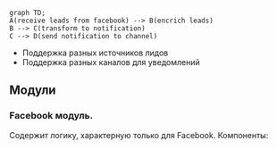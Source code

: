 ```mermaid
graph TD;
A(receive leads from facebook) --> B(encrich leads)
B --> C(transform to notification)
C --> D(send notification to channel)
```

- Поддержка разных источников лидов
- Поддержка разных каналов для уведомлений

## Модули
### Facebook модуль.
Содержит логику, характерную только для Facebook. 
Компоненты:

<!--stackedit_data:
eyJoaXN0b3J5IjpbNDY0OTk5MjIzLDY3NDg1Njk2NSwtMTUxND
k5NTQyMiwyMTI1MTIxNDU1XX0=
-->